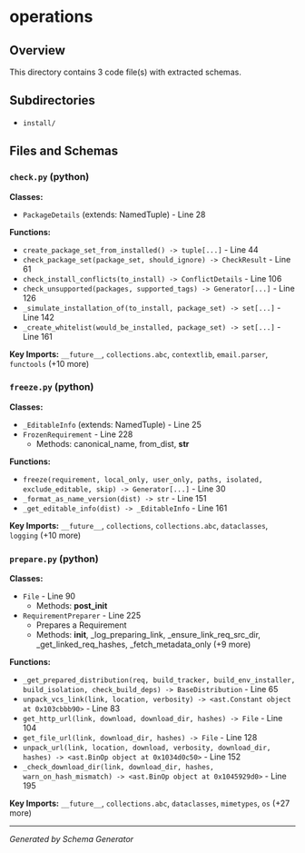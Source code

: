 # operations

## Overview

This directory contains 3 code file(s) with extracted schemas.

## Subdirectories

- `install/`

## Files and Schemas

### `check.py` (python)

**Classes:**
- `PackageDetails` (extends: NamedTuple) - Line 28

**Functions:**
- `create_package_set_from_installed() -> tuple[...]` - Line 44
- `check_package_set(package_set, should_ignore) -> CheckResult` - Line 61
- `check_install_conflicts(to_install) -> ConflictDetails` - Line 106
- `check_unsupported(packages, supported_tags) -> Generator[...]` - Line 126
- `_simulate_installation_of(to_install, package_set) -> set[...]` - Line 142
- `_create_whitelist(would_be_installed, package_set) -> set[...]` - Line 161

**Key Imports:** `__future__`, `collections.abc`, `contextlib`, `email.parser`, `functools` (+10 more)

### `freeze.py` (python)

**Classes:**
- `_EditableInfo` (extends: NamedTuple) - Line 25
- `FrozenRequirement` - Line 228
  - Methods: canonical_name, from_dist, __str__

**Functions:**
- `freeze(requirement, local_only, user_only, paths, isolated, exclude_editable, skip) -> Generator[...]` - Line 30
- `_format_as_name_version(dist) -> str` - Line 151
- `_get_editable_info(dist) -> _EditableInfo` - Line 161

**Key Imports:** `__future__`, `collections`, `collections.abc`, `dataclasses`, `logging` (+10 more)

### `prepare.py` (python)

**Classes:**
- `File` - Line 90
  - Methods: __post_init__
- `RequirementPreparer` - Line 225
  - Prepares a Requirement
  - Methods: __init__, _log_preparing_link, _ensure_link_req_src_dir, _get_linked_req_hashes, _fetch_metadata_only (+9 more)

**Functions:**
- `_get_prepared_distribution(req, build_tracker, build_env_installer, build_isolation, check_build_deps) -> BaseDistribution` - Line 65
- `unpack_vcs_link(link, location, verbosity) -> <ast.Constant object at 0x103cbbb90>` - Line 83
- `get_http_url(link, download, download_dir, hashes) -> File` - Line 104
- `get_file_url(link, download_dir, hashes) -> File` - Line 128
- `unpack_url(link, location, download, verbosity, download_dir, hashes) -> <ast.BinOp object at 0x1034d0c50>` - Line 152
- `_check_download_dir(link, download_dir, hashes, warn_on_hash_mismatch) -> <ast.BinOp object at 0x1045929d0>` - Line 195

**Key Imports:** `__future__`, `collections.abc`, `dataclasses`, `mimetypes`, `os` (+27 more)

---
*Generated by Schema Generator*